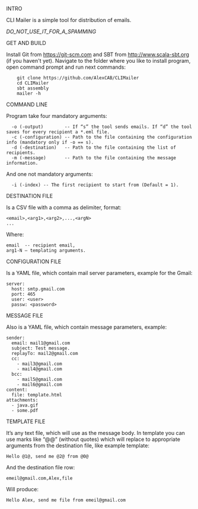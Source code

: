INTRO

CLI Mailer is a simple tool for distribution of emails.

_DO_NOT_USE_IT_FOR_A_SPAMMING_


GET AND BUILD

Install Git from https://git-scm.com and SBT from http://www.scala-sbt.org (if you haven't yet).
Navigate to the folder where you like to install program, open command prompt and run next commands:
```
    git clone https://github.com/AlexCAB/CLIMailer
    cd CLIMailer
    sbt assembly
    mailer -h
```
    

COMMAND LINE

Program take four mandatory arguments:
```
  -o (-output)        -- If “s” the tool sends emails. If “d” the tool saves for every recipient a *.eml file.
  -c (-configuration) -- Path to the file containing the configuration info (mandatory only if -o == s).
  -d (-destination)   -- Path to the file containing the list of recipients.
  -m (-message)       -- Path to the file containing the message information.
```    
And one not mandatory arguments:
```
  -i (-index) -- The first recipient to start from (Default = 1).
```
    

DESTINATION FILE

Is a CSV file with a comma as delimiter, format:
```
<email>,<arg1>,<arg2>,...,<argN>
...
```
Where:
```
email  -- recipient email,
arg1-N – templating arguments.
```
    

CONFIGURATION FILE 

Is a YAML file, which contain mail server parameters, example for the Gmail: 
```
server:
  host: smtp.gmail.com
  port: 465
  user: <user>
  passw: <password>
```
    

MESSAGE FILE

Also is a YAML file, which contain message parameters, example:
```
sender:
  email: mail1@gmail.com
  subject: Test message.
  replayTo: mail2@gmail.com
  cc:
    - mail3@gmail.com
    - mail4@gmail.com
  bcc:
    - mail5@gmail.com
    - mail6@gmail.com
content:
  file: template.html
attachments:
  - java.gif
  - some.pdf
```


TEMPLATE FILE

It’s any text file, which will use as the message body.
In template you can use marks like “@<integer>@” (without quotes) which will replace to appropriate arguments from the destination file, like example template:
```
Hello @1@, send me @2@ from @0@
```
And the destination file row:
```
emeil@gmail.com,Alex,file
```
Will produce: 
```
Hello Alex, send me file from emeil@gmail.com
```
